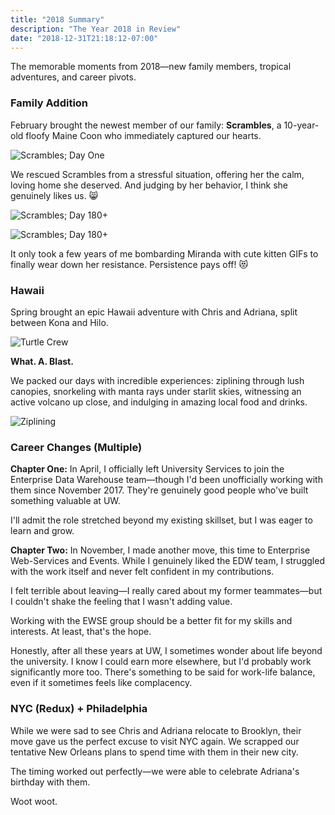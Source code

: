```yaml
---
title: "2018 Summary"
description: "The Year 2018 in Review"
date: "2018-12-31T21:18:12-07:00"
---
```


The memorable moments from 2018—new family members, tropical adventures, and career pivots.

### Family Addition

February brought the newest member of our family: **Scrambles**, a 10-year-old floofy Maine Coon who immediately captured our hearts.

![Scrambles; Day One](/img/2018-summary-1.jpg)

We rescued Scrambles from a stressful situation, offering her the calm, loving home she deserved. And judging by her behavior, I think she genuinely likes us. 😸

![Scrambles; Day 180+](/img/2018-summary-2.jpg) 

![Scrambles; Day 180+](/img/2018-summary-3.jpg)

It only took a few years of me bombarding Miranda with cute kitten GIFs to finally wear down her resistance. Persistence pays off! 😻

### Hawaii

Spring brought an epic Hawaii adventure with Chris and Adriana, split between Kona and Hilo.

![Turtle Crew](/img/2018-summary-5.jpg)

**What. A. Blast.**

We packed our days with incredible experiences: ziplining through lush canopies, snorkeling with manta rays under starlit skies, witnessing an active volcano up close, and indulging in amazing local food and drinks.

![Ziplining](/img/2018-summary-4.jpg)

### Career Changes (Multiple)

**Chapter One:** In April, I officially left University Services to join the Enterprise Data Warehouse team—though I'd been unofficially working with them since November 2017. They're genuinely good people who've built something valuable at UW.

I'll admit the role stretched beyond my existing skillset, but I was eager to learn and grow.

**Chapter Two:** In November, I made another move, this time to Enterprise Web-Services and Events. While I genuinely liked the EDW team, I struggled with the work itself and never felt confident in my contributions.

I felt terrible about leaving—I really cared about my former teammates—but I couldn't shake the feeling that I wasn't adding value.

Working with the EWSE group should be a better fit for my skills and interests. At least, that's the hope.

Honestly, after all these years at UW, I sometimes wonder about life beyond the university. I know I could earn more elsewhere, but I'd probably work significantly more too. There's something to be said for work-life balance, even if it sometimes feels like complacency.

### NYC (Redux) + Philadelphia

While we were sad to see Chris and Adriana relocate to Brooklyn, their move gave us the perfect excuse to visit NYC again. We scrapped our tentative New Orleans plans to spend time with them in their new city.

The timing worked out perfectly—we were able to celebrate Adriana's birthday with them.

Woot woot.


